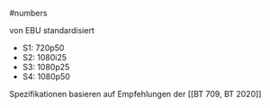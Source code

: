 #numbers 

von EBU standardisiert

- S1: 720p50
- S2: 1080i25
- S3: 1080p25
- S4: 1080p50

Spezifikationen basieren auf Empfehlungen der [[BT 709, BT 2020]]